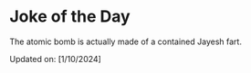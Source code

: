 # Joke of the Day

<!-- #joke -->
The atomic bomb is actually made of a contained Jayesh fart.

Updated on: [1/10/2024]
<!-- #jokeEnd -->